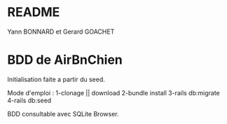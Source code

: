 # README
Yann BONNARD et Gerard GOACHET
# BDD de AirBnChien

Initialisation faite a partir du seed. 

Mode d'emploi :
1-clonage || download
2-bundle install
3-rails db:migrate
4-rails db:seed

BDD consultable avec SQLite Browser.
